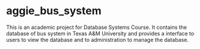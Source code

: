 # aggie_bus_system

This is an academic project for Database Systems Course. It contains the database of bus system in Texas A&M University and
provides a interface to users to view the database and to administration to manage the database.

